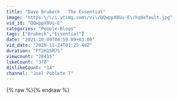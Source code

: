 ```yaml
---
title: "Dave Brubeck   The Essential"
image: "https:\/\/i.ytimg.com\/vi\/QQwppX0Uu-E\/hqdefault.jpg"
vid_id: "QQwppX0Uu-E"
categories: "People-Blogs"
tags: ["Brubeck","Essential"]
date: "2021-10-09T04:59:09+03:00"
vid_date: "2020-11-24T01:25:48Z"
duration: "PT2H15M7S"
viewcount: "28415"
likeCount: "370"
dislikeCount: "14"
channel: "Joel Poblete T"
---
```

{% raw %}{% endraw %}
